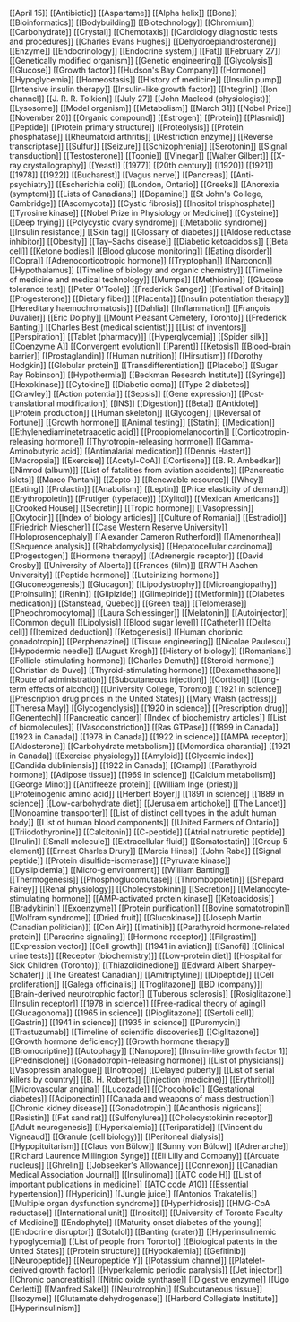 [[April 15]]
[[Antibiotic]]
[[Aspartame]]
[[Alpha helix]]
[[Bone]]
[[Bioinformatics]]
[[Bodybuilding]]
[[Biotechnology]]
[[Chromium]]
[[Carbohydrate]]
[[Crystal]]
[[Chemotaxis]]
[[Cardiology diagnostic tests and procedures]]
[[Charles Evans Hughes]]
[[Dehydroepiandrosterone]]
[[Enzyme]]
[[Endocrinology]]
[[Endocrine system]]
[[Fat]]
[[February 27]]
[[Genetically modified organism]]
[[Genetic engineering]]
[[Glycolysis]]
[[Glucose]]
[[Growth factor]]
[[Hudson's Bay Company]]
[[Hormone]]
[[Hypoglycemia]]
[[Homeostasis]]
[[History of medicine]]
[[Insulin pump]]
[[Intensive insulin therapy]]
[[Insulin-like growth factor]]
[[Integrin]]
[[Ion channel]]
[[J. R. R. Tolkien]]
[[July 27]]
[[John Macleod (physiologist)]]
[[Lysosome]]
[[Model organism]]
[[Metabolism]]
[[March 31]]
[[Nobel Prize]]
[[November 20]]
[[Organic compound]]
[[Estrogen]]
[[Protein]]
[[Plasmid]]
[[Peptide]]
[[Protein primary structure]]
[[Proteolysis]]
[[Protein phosphatase]]
[[Rheumatoid arthritis]]
[[Restriction enzyme]]
[[Reverse transcriptase]]
[[Sulfur]]
[[Seizure]]
[[Schizophrenia]]
[[Serotonin]]
[[Signal transduction]]
[[Testosterone]]
[[Toonie]]
[[Vinegar]]
[[Walter Gilbert]]
[[X-ray crystallography]]
[[Yeast]]
[[1977]]
[[20th century]]
[[1920]]
[[1921]]
[[1978]]
[[1922]]
[[Bucharest]]
[[Vagus nerve]]
[[Pancreas]]
[[Anti-psychiatry]]
[[Escherichia coli]]
[[London, Ontario]]
[[Greeks]]
[[Anorexia (symptom)]]
[[Lists of Canadians]]
[[Dopamine]]
[[St John's College, Cambridge]]
[[Ascomycota]]
[[Cystic fibrosis]]
[[Inositol trisphosphate]]
[[Tyrosine kinase]]
[[Nobel Prize in Physiology or Medicine]]
[[Cysteine]]
[[Deep frying]]
[[Polycystic ovary syndrome]]
[[Metabolic syndrome]]
[[Insulin resistance]]
[[Skin tag]]
[[Glossary of diabetes]]
[[Aldose reductase inhibitor]]
[[Obesity]]
[[Tay–Sachs disease]]
[[Diabetic ketoacidosis]]
[[Beta cell]]
[[Ketone bodies]]
[[Blood glucose monitoring]]
[[Eating disorder]]
[[Copra]]
[[Adrenocorticotropic hormone]]
[[Tryptophan]]
[[Narconon]]
[[Hypothalamus]]
[[Timeline of biology and organic chemistry]]
[[Timeline of medicine and medical technology]]
[[Mumps]]
[[Methionine]]
[[Glucose tolerance test]]
[[Peter O'Toole]]
[[Frederick Sanger]]
[[Festival of Britain]]
[[Progesterone]]
[[Dietary fiber]]
[[Placenta]]
[[Insulin potentiation therapy]]
[[Hereditary haemochromatosis]]
[[Dahlia]]
[[Inflammation]]
[[François Duvalier]]
[[Eric Dolphy]]
[[Mount Pleasant Cemetery, Toronto]]
[[Frederick Banting]]
[[Charles Best (medical scientist)]]
[[List of inventors]]
[[Perspiration]]
[[Tablet (pharmacy)]]
[[Hyperglycemia]]
[[Spider silk]]
[[Coenzyme A]]
[[Convergent evolution]]
[[Parent]]
[[Ketosis]]
[[Blood–brain barrier]]
[[Prostaglandin]]
[[Human nutrition]]
[[Hirsutism]]
[[Dorothy Hodgkin]]
[[Globular protein]]
[[Transdifferentiation]]
[[Placebo]]
[[Sugar Ray Robinson]]
[[Hypothermia]]
[[Beckman Research Institute]]
[[Syringe]]
[[Hexokinase]]
[[Cytokine]]
[[Diabetic coma]]
[[Type 2 diabetes]]
[[Crawley]]
[[Action potential]]
[[Sepsis]]
[[Gene expression]]
[[Post-translational modification]]
[[INS]]
[[Digestion]]
[[Beta]]
[[Antidote]]
[[Protein production]]
[[Human skeleton]]
[[Glycogen]]
[[Reversal of Fortune]]
[[Growth hormone]]
[[Animal testing]]
[[Statin]]
[[Medication]]
[[Ethylenediaminetetraacetic acid]]
[[Proopiomelanocortin]]
[[Corticotropin-releasing hormone]]
[[Thyrotropin-releasing hormone]]
[[Gamma-Aminobutyric acid]]
[[Antimalarial medication]]
[[Dennis Hastert]]
[[Macropsia]]
[[Exercise]]
[[Acetyl-CoA]]
[[Cortisone]]
[[B. R. Ambedkar]]
[[Nimrod (album)]]
[[List of fatalities from aviation accidents]]
[[Pancreatic islets]]
[[Marco Pantani]]
[[Zepto-]]
[[Renewable resource]]
[[Whey]]
[[Eating]]
[[Prolactin]]
[[Anabolism]]
[[Leptin]]
[[Price elasticity of demand]]
[[Erythropoietin]]
[[Frutiger (typeface)]]
[[Xylitol]]
[[Mexican Americans]]
[[Crooked House]]
[[Secretin]]
[[Tropic hormone]]
[[Vasopressin]]
[[Oxytocin]]
[[Index of biology articles]]
[[Culture of Romania]]
[[Estradiol]]
[[Friedrich Miescher]]
[[Case Western Reserve University]]
[[Holoprosencephaly]]
[[Alexander Cameron Rutherford]]
[[Amenorrhea]]
[[Sequence analysis]]
[[Rhabdomyolysis]]
[[Hepatocellular carcinoma]]
[[Progestogen]]
[[Hormone therapy]]
[[Adrenergic receptor]]
[[David Crosby]]
[[University of Alberta]]
[[Frances (film)]]
[[RWTH Aachen University]]
[[Peptide hormone]]
[[Luteinizing hormone]]
[[Gluconeogenesis]]
[[Glucagon]]
[[Lipodystrophy]]
[[Microangiopathy]]
[[Proinsulin]]
[[Renin]]
[[Glipizide]]
[[Glimepiride]]
[[Metformin]]
[[Diabetes medication]]
[[Stanstead, Quebec]]
[[Green tea]]
[[Telomerase]]
[[Pheochromocytoma]]
[[Laura Schlessinger]]
[[Melatonin]]
[[Autoinjector]]
[[Common degu]]
[[Lipolysis]]
[[Blood sugar level]]
[[Catheter]]
[[Delta cell]]
[[Itemized deduction]]
[[Ketogenesis]]
[[Human chorionic gonadotropin]]
[[Perphenazine]]
[[Tissue engineering]]
[[Nicolae Paulescu]]
[[Hypodermic needle]]
[[August Krogh]]
[[History of biology]]
[[Romanians]]
[[Follicle-stimulating hormone]]
[[Charles Demuth]]
[[Steroid hormone]]
[[Christian de Duve]]
[[Thyroid-stimulating hormone]]
[[Dexamethasone]]
[[Route of administration]]
[[Subcutaneous injection]]
[[Cortisol]]
[[Long-term effects of alcohol]]
[[University College, Toronto]]
[[1921 in science]]
[[Prescription drug prices in the United States]]
[[Mary Walsh (actress)]]
[[Theresa May]]
[[Glycogenolysis]]
[[1920 in science]]
[[Prescription drug]]
[[Genentech]]
[[Pancreatic cancer]]
[[Index of biochemistry articles]]
[[List of biomolecules]]
[[Vasoconstriction]]
[[Ras GTPase]]
[[1899 in Canada]]
[[1923 in Canada]]
[[1978 in Canada]]
[[1922 in science]]
[[AMPA receptor]]
[[Aldosterone]]
[[Carbohydrate metabolism]]
[[Momordica charantia]]
[[1921 in Canada]]
[[Exercise physiology]]
[[Amyloid]]
[[Glycemic index]]
[[Candida dubliniensis]]
[[1922 in Canada]]
[[Cramp]]
[[Parathyroid hormone]]
[[Adipose tissue]]
[[1969 in science]]
[[Calcium metabolism]]
[[George Minot]]
[[Antifreeze protein]]
[[William Inge (priest)]]
[[Proteinogenic amino acid]]
[[Herbert Boyer]]
[[1891 in science]]
[[1889 in science]]
[[Low-carbohydrate diet]]
[[Jerusalem artichoke]]
[[The Lancet]]
[[Monoamine transporter]]
[[List of distinct cell types in the adult human body]]
[[List of human blood components]]
[[United Farmers of Ontario]]
[[Triiodothyronine]]
[[Calcitonin]]
[[C-peptide]]
[[Atrial natriuretic peptide]]
[[Inulin]]
[[Small molecule]]
[[Extracellular fluid]]
[[Somatostatin]]
[[Group 5 element]]
[[Ernest Charles Drury]]
[[Marcia Hines]]
[[John Rabe]]
[[Signal peptide]]
[[Protein disulfide-isomerase]]
[[Pyruvate kinase]]
[[Dyslipidemia]]
[[Micro-g environment]]
[[William Banting]]
[[Thermogenesis]]
[[Phosphoglucomutase]]
[[Thrombopoietin]]
[[Shepard Fairey]]
[[Renal physiology]]
[[Cholecystokinin]]
[[Secretion]]
[[Melanocyte-stimulating hormone]]
[[AMP-activated protein kinase]]
[[Ketoacidosis]]
[[Bradykinin]]
[[Exoenzyme]]
[[Protein purification]]
[[Bovine somatotropin]]
[[Wolfram syndrome]]
[[Dried fruit]]
[[Glucokinase]]
[[Joseph Martin (Canadian politician)]]
[[Con Air]]
[[Imatinib]]
[[Parathyroid hormone-related protein]]
[[Paracrine signaling]]
[[Hormone receptor]]
[[Filgrastim]]
[[Expression vector]]
[[Cell growth]]
[[1941 in aviation]]
[[Sanofi]]
[[Clinical urine tests]]
[[Receptor (biochemistry)]]
[[Low-protein diet]]
[[Hospital for Sick Children (Toronto)]]
[[Thiazolidinedione]]
[[Edward Albert Sharpey-Schafer]]
[[The Greatest Canadian]]
[[Amitriptyline]]
[[Dipeptide]]
[[Cell proliferation]]
[[Galega officinalis]]
[[Troglitazone]]
[[BD (company)]]
[[Brain-derived neurotrophic factor]]
[[Tuberous sclerosis]]
[[Rosiglitazone]]
[[Insulin receptor]]
[[1978 in science]]
[[Free-radical theory of aging]]
[[Glucagonoma]]
[[1965 in science]]
[[Pioglitazone]]
[[Sertoli cell]]
[[Gastrin]]
[[1941 in science]]
[[1935 in science]]
[[Puromycin]]
[[Trastuzumab]]
[[Timeline of scientific discoveries]]
[[Ciglitazone]]
[[Growth hormone deficiency]]
[[Growth hormone therapy]]
[[Bromocriptine]]
[[Autophagy]]
[[Nanopore]]
[[Insulin-like growth factor 1]]
[[Prednisolone]]
[[Gonadotropin-releasing hormone]]
[[List of physicians]]
[[Vasopressin analogue]]
[[Inotrope]]
[[Delayed puberty]]
[[List of serial killers by country]]
[[B. H. Roberts]]
[[Injection (medicine)]]
[[Erythritol]]
[[Microvascular angina]]
[[Lucozade]]
[[Chocoholic]]
[[Gestational diabetes]]
[[Adiponectin]]
[[Canada and weapons of mass destruction]]
[[Chronic kidney disease]]
[[Gonadotropin]]
[[Acanthosis nigricans]]
[[Resistin]]
[[Fat sand rat]]
[[Sulfonylurea]]
[[Cholecystokinin receptor]]
[[Adult neurogenesis]]
[[Hyperkalemia]]
[[Teriparatide]]
[[Vincent du Vigneaud]]
[[Granule (cell biology)]]
[[Peritoneal dialysis]]
[[Hypopituitarism]]
[[Claus von Bülow]]
[[Sunny von Bülow]]
[[Adrenarche]]
[[Richard Laurence Millington Synge]]
[[Eli Lilly and Company]]
[[Arcuate nucleus]]
[[Ghrelin]]
[[Jobseeker's Allowance]]
[[Connexon]]
[[Canadian Medical Association Journal]]
[[Insulinoma]]
[[ATC code H]]
[[List of important publications in medicine]]
[[ATC code A10]]
[[Essential hypertension]]
[[Hypericin]]
[[Jungle juice]]
[[Antonios Trakatellis]]
[[Multiple organ dysfunction syndrome]]
[[Hyperhidrosis]]
[[HMG-CoA reductase]]
[[International unit]]
[[Inositol]]
[[University of Toronto Faculty of Medicine]]
[[Endophyte]]
[[Maturity onset diabetes of the young]]
[[Endocrine disruptor]]
[[Sotalol]]
[[Banting (crater)]]
[[Hyperinsulinemic hypoglycemia]]
[[List of people from Toronto]]
[[Biological patents in the United States]]
[[Protein structure]]
[[Hypokalemia]]
[[Gefitinib]]
[[Neuropeptide]]
[[Neuropeptide Y]]
[[Potassium channel]]
[[Platelet-derived growth factor]]
[[Hyperkalemic periodic paralysis]]
[[Jet injector]]
[[Chronic pancreatitis]]
[[Nitric oxide synthase]]
[[Digestive enzyme]]
[[Ugo Cerletti]]
[[Manfred Sakel]]
[[Neurotrophin]]
[[Subcutaneous tissue]]
[[Isozyme]]
[[Glutamate dehydrogenase]]
[[Harbord Collegiate Institute]]
[[Hyperinsulinism]]
